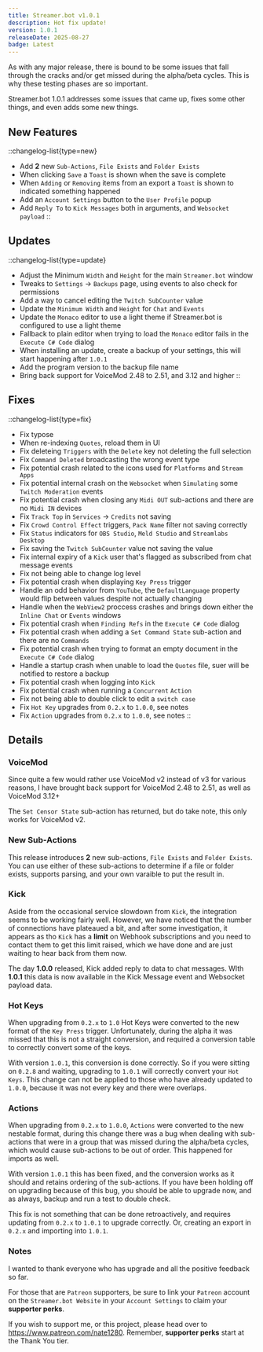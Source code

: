 ```yaml
---
title: Streamer.bot v1.0.1
description: Hot fix update!
version: 1.0.1
releaseDate: 2025-08-27
badge: Latest
---
```


As with any major release, there is bound to be some issues that fall through the cracks and/or get missed during the alpha/beta cycles.  This is why these testing phases are so important.

Streamer.bot 1.0.1 addresses some issues that came up, fixes some other things, and even adds some new things.

## New Features
::changelog-list{type=new}
* Add **2** new `Sub-Actions`, `File Exists` and `Folder Exists`
* When clicking `Save` a `Toast` is shown when the save is complete
* When `Adding` or `Removing` items from an export a `Toast` is shown to indicated something happened
* Add an `Account Settings` button to the `User Profile` popup
* Add `Reply To` to `Kick Messages` both in arguments, and `Websocket payload`
::

## Updates
::changelog-list{type=update}
* Adjust the Minimum `Width` and `Height` for the main `Streamer.bot` window
* Tweaks to `Settings` -> `Backups` page, using events to also check for permissions
* Add a way to cancel editing the `Twitch SubCounter` value
* Update the `Minimum Width` and `Height` for `Chat` and `Events`
* Update the `Monaco` editor to use a light theme if Streamer.bot is configured to use a light theme
* Fallback to plain editor when trying to load the `Monaco` editor fails in the `Execute C# Code` dialog
* When installing an update, create a backup of your settings, this will start happening after `1.0.1`
* Add the program version to the backup file name
* Bring back support for VoiceMod 2.48 to 2.51, and 3.12 and higher
::

## Fixes
::changelog-list{type=fix}
* Fix typose
* When re-indexing `Quotes`, reload them in UI
* Fix deleteing `Triggers` with the `Delete` key not deleting the full selection
* Fix `Command Deleted` broadcasting the wrong event type
* Fix potential crash related to the icons used for `Platforms` and `Stream Apps`
* Fix potential internal crash on the `Websocket` when `Simulating` some `Twitch Moderation` events
* Fix potential crash when closing any `Midi OUT` sub-actions and there are no `Midi IN` devices
* Fix `Track Top` in `Services` -> `Credits` not saving
* Fix `Crowd Control Effect` triggers, `Pack Name` filter not saving correctly
* Fix `Status` indicators for `OBS Studio`, `Meld Studio` and `Streamlabs Desktop`
* Fix saving the `Twitch SubCounter` value not saving the value
* Fix internal expiry of a `Kick` user that's flagged as subscribed from chat message events
* Fix not being able to change log level
* Fix potential crash when displaying `Key Press` trigger
* Handle an odd behavior from `YouTube`, the `DefaultLanguage` property would flip between values despite not actually changing
* Handle when the `WebView2` proccess crashes and brings down either the `Inline Chat` or `Events` windows
* Fix potential crash when `Finding Refs` in the `Execute C# Code` dialog
* Fix potential crash when adding a `Set Command State` sub-action and there are no `Commands`
* Fix potential crash when trying to format an empty document in the `Execute C# Code` dialog
* Handle a startup crash when unable to load the `Quotes` file, suer will be notified to restore a backup
* Fix potential crash when logging into `Kick`
* Fix potential crash when running a `Concurrent` `Action`
* Fix not being able to double click to edit a `switch case`
* Fix `Hot Key` upgrades from `0.2.x` to `1.0.0`, see notes
* Fix `Action` upgrades from `0.2.x` to `1.0.0`, see notes
::

## Details
### VoiceMod
Since quite a few would rather use VoiceMod v2 instead of v3 for various reasons, I have brought back support for VoiceMod 2.48 to 2.51, as well as VoiceMod 3.12+

The `Set Censor State` sub-action has returned, but do take note, this only works for VoiceMod v2.
### New Sub-Actions
This release introduces **2** new sub-actions, `File Exists` and `Folder Exists`. You can use either of these sub-actions to determine if a file or folder exists, supports parsing, and your own varaible to put the result in.
### Kick
Aside from the occasional service slowdown from `Kick`, the integration seems to be working fairly well.  However, we have noticed that the number of connections have plateaued a bit, and after some investigation, it appears as tho `Kick` has a **limit** on Webhook subscriptions and you need to contact them to get this limit raised, which we have done and are just waiting to hear back from them now.

The day **1.0.0** released, Kick added reply to data to chat messages.  WIth **1.0.1** this data is now available in the Kick Message event and Websocket payload data.
### Hot Keys
When upgrading from `0.2.x` to `1.0` Hot Keys were converted to the new format of the `Key Press` trigger.  Unfortunately, during the alpha it was missed that this is not a straight conversion, and required a conversion table to correctly convert some of the keys.

With version `1.0.1`, this conversion is done correctly.  So if you were sitting on `0.2.8` and waiting, upgrading to `1.0.1` will correctly convert your `Hot Keys`. This change can not be applied to those who have already updated to `1.0.0`, because it was not every key and there were overlaps.
### Actions
When upgrading from `0.2.x` to `1.0.0`, `Actions` were converted to the new nestable format, during this change there was a bug when dealing with sub-actions that were in a group that was missed during the alpha/beta cycles, which would cause sub-actions to be out of order.  This happened for imports as well.

With version `1.0.1` this has been fixed, and the conversion works as it should and retains ordering of the sub-actions.  If you have been holding off on upgrading because of this bug, you should be able to upgrade now, and as always, backup and run a test to double check.

This fix is not something that can be done retroactively, and requires updating from `0.2.x` to `1.0.1` to upgrade correctly.  Or, creating an export in `0.2.x` and importing into `1.0.1`.
### Notes
I wanted to thank everyone who has upgrade and all the positive feedback so far.

For those that are `Patreon` supporters, be sure to link your `Patreon` account on the `Streamer.bot Website` in your `Account Settings` to claim your **supporter perks**.

If you wish to support me, or this project, please head over to https://www.patreon.com/nate1280. Remember, **supporter perks** start at the Thank You tier.

